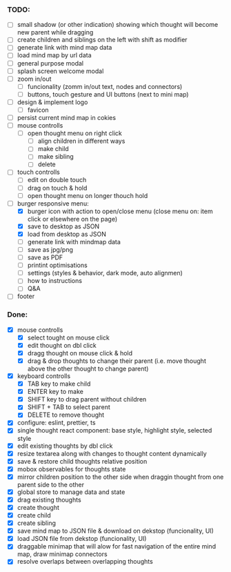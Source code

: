 ### TODO:

-   [ ] small shadow (or other indication) showing which thought will become new parent while dragging
-   [ ] create children and siblings on the left with shift as modifier
-   [ ] generate link with mind map data
-   [ ] load mind map by url data
-   [ ] general purpose modal
-   [ ] splash screen welcome modal
-   [ ] zoom in/out
    -   [ ] funcionality (zomm in/out text, nodes and connectors)
    -   [ ] buttons, touch gesture and UI buttons (next to mini map)
-   [ ] design & implement logo
    -   [ ] favicon
-   [ ] persist current mind map in cokies
-   [ ] mouse controlls
    -   [ ] open thought menu on right click
        -   [ ] align children in different ways
        -   [ ] make child
        -   [ ] make sibling
        -   [ ] delete
-   [ ] touch controlls
    -   [ ] edit on double touch
    -   [ ] drag on touch & hold
    -   [ ] open thought menu on longer thouch hold
-   [ ] burger responsive menu:
    -   [x] burger icon with action to open/close menu (close menu on: item click or elsewhere on the page)
    -   [x] save to desktop as JSON
    -   [x] load from desktop as JSON
    -   [ ] generate link with mindmap data
    -   [ ] save as jpg/png
    -   [ ] save as PDF
    -   [ ] printint optimisations
    -   [ ] settings (styles & behavior, dark mode, auto alignmen)
    -   [ ] how to instructions
    -   [ ] Q&A
-   [ ] footer

### Done:

-   [x] mouse controlls
    -   [x] select tought on mouse click
    -   [x] edit thought on dbl click
    -   [x] dragg thought on mouse click & hold
    -   [x] drag & drop thoughts to change their parent (i.e. move thought above the other thought to change parent)
-   [x] keyboard controlls
    -   [x] TAB key to make child
    -   [x] ENTER key to make
    -   [x] SHIFT key to drag parent without children
    -   [x] SHIFT + TAB to select parent
    -   [x] DELETE to remove thought
-   [x] configure: eslint, prettier, ts
-   [x] single thought react component: base style, highlight style, selected style
-   [x] edit existing thoughts by dbl click
-   [x] resize textarea along with changes to thought content dynamically
-   [x] save & restore child thoughts relative position
-   [x] mobox observables for thoughts state
-   [x] mirror children position to the other side when draggin thought from one parent side to the other
-   [x] global store to manage data and state
-   [x] drag existing thoughts
-   [x] create thought
-   [x] create child
-   [x] create sibling
-   [x] save mind map to JSON file & download on dekstop (funcionality, UI)
-   [x] load JSON file from dekstop (funcionality, UI)
-   [x] draggable minimap that will alow for fast navigation of the entire mind map, draw minimap connectors
-   [x] resolve overlaps between overlapping thoughts

